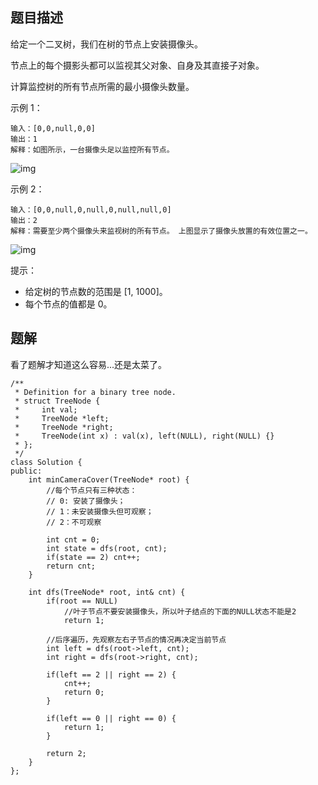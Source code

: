 ## 题目描述
给定一个二叉树，我们在树的节点上安装摄像头。

节点上的每个摄影头都可以监视其父对象、自身及其直接子对象。

计算监控树的所有节点所需的最小摄像头数量。

示例 1：
```
输入：[0,0,null,0,0]
输出：1
解释：如图所示，一台摄像头足以监控所有节点。
```
![img](https://assets.leetcode-cn.com/aliyun-lc-upload/uploads/2018/12/29/bst_cameras_01.png) 

示例 2：
```
输入：[0,0,null,0,null,0,null,null,0]
输出：2
解释：需要至少两个摄像头来监视树的所有节点。 上图显示了摄像头放置的有效位置之一。
```
![img](https://assets.leetcode-cn.com/aliyun-lc-upload/uploads/2018/12/29/bst_cameras_02.png)

提示：
* 给定树的节点数的范围是 [1, 1000]。
* 每个节点的值都是 0。

## 题解
看了题解才知道这么容易...还是太菜了。

```
/**
 * Definition for a binary tree node.
 * struct TreeNode {
 *     int val;
 *     TreeNode *left;
 *     TreeNode *right;
 *     TreeNode(int x) : val(x), left(NULL), right(NULL) {}
 * };
 */
class Solution {
public:
    int minCameraCover(TreeNode* root) {
        //每个节点只有三种状态：
        // 0: 安装了摄像头；
        // 1：未安装摄像头但可观察；
        // 2：不可观察
        
        int cnt = 0;
        int state = dfs(root, cnt);
        if(state == 2) cnt++;
        return cnt;
    }

    int dfs(TreeNode* root, int& cnt) {
        if(root == NULL)
            //叶子节点不要安装摄像头，所以叶子结点的下面的NULL状态不能是2
            return 1;
        
        //后序遍历，先观察左右子节点的情况再决定当前节点
        int left = dfs(root->left, cnt);
        int right = dfs(root->right, cnt);
        
        if(left == 2 || right == 2) {
            cnt++;
            return 0;
        }

        if(left == 0 || right == 0) {
            return 1;
        }

        return 2;
    }
};
```